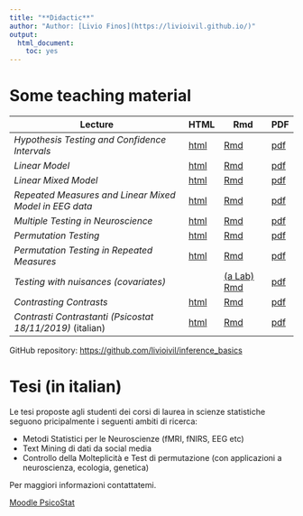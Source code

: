 ```yaml
---
title: "**Didactic**"
author: "Author: [Livio Finos](https://livioivil.github.io/)"
output:
  html_document:
    toc: yes
---
```


# Some teaching material 
  

|  Lecture    | HTML | Rmd | PDF |
|--------------|-------|-------|-------|
| *Hypothesis Testing and Confidence Intervals*  |  [html](https://htmlpreview.github.io/?https://github.com/livioivil/inference_basics/blob/master/inference_booklet.html)| [Rmd](https://github.com/livioivil/inference_basics/blob/master/inference_booklet.Rmd)| [pdf](https://github.com/livioivil/inference_basics/blob/master/inference_booklet.pdf)|
| *Linear Model*  |  [html](https://htmlpreview.github.io/?https://github.com/livioivil/inference_basics/blob/master/LinearModel_booklet.html)| [Rmd](https://github.com/livioivil/inference_basics/blob/master/LinearModel_booklet.Rmd)| [pdf](https://github.com/livioivil/inference_basics/blob/master/LinearModel_booklet.pdf)|
| *Linear Mixed Model* |  [html](https://htmlpreview.github.io/?https://github.com/livioivil/inference_basics/blob/master/LinearMixedModels_basics.html)| [Rmd](https://github.com/livioivil/inference_basics/blob/master/LinearMixedModels_basics.Rmd)| [pdf ](https://github.com/livioivil/inference_basics/blob/master/LinearMixedModels_basics.pdf)|
| *Repeated Measures and Linear Mixed Model in EEG data* |  [html](https://htmlpreview.github.io/?https://github.com/livioivil/inference_basics/blob/master/RepeatedMeasures_MixedModels_for_EEGdata.html)| [Rmd](https://github.com/livioivil/inference_basics/blob/master/RepeatedMeasures_MixedModels_for_EEGdata.Rmd)| [pdf ](https://github.com/livioivil/inference_basics/blob/master/RepeatedMeasures_MixedModels_for_EEGdata.pdf)|
| *Multiple Testing in Neuroscience*  | [html](https://htmlpreview.github.io/?https://github.com/livioivil/inference_basics/blob/master/fMRI_multiple_testing.html)|[Rmd](https://github.com/livioivil/inference_basics/blob/master/fMRI_multiple_testing.Rmd)|[pdf](https://github.com/livioivil/inference_basics/blob/master/fMRI_multiple_testing.pdf)|  
| *Permutation Testing*  | [html](https://htmlpreview.github.io/?https://github.com/livioivil/inference_basics/blob/master/perm.html)|[Rmd](https://github.com/livioivil/inference_basics/blob/master/perm.Rmd)|[pdf](https://github.com/livioivil/inference_basics/blob/master/perm.pdf)|
| *Permutation Testing in Repeated Measures*  | [html](https://htmlpreview.github.io/?https://github.com/livioivil/inference_basics/blob/master/perm_repeated_measures.html)|[Rmd](https://github.com/livioivil/inference_basics/blob/master/perm_repeated_measures.Rmd)|[pdf](https://github.com/livioivil/inference_basics/blob/master/perm_repeated_measures.pdf)|
| *Testing with nuisances (covariates)* | | [(a Lab) Rmd](https://github.com/livioivil/inference_basics/blob/master/perm_covariates_Lab.Rmd) | [pdf ](https://github.com/livioivil/inference_basics/blob/master/perm_covariates_22.pdf)|
| *Contrasting Contrasts* | [html](https://htmlpreview.github.io/?https://github.com/livioivil/inference_basics/blob/master/Contrasting_contrasts.html)|[Rmd](https://github.com/livioivil/inference_basics/blob/master/Contrasting_contrasts.Rmd)|[pdf](https://github.com/livioivil/inference_basics/blob/master/Contrasting_contrasts.pdf)|
| *Contrasti Contrastanti (Psicostat 18/11/2019)* (italian) | [html](https://htmlpreview.github.io/?https://github.com/livioivil/inference_basics/blob/master/contrastanti_e_correlati.html)|[Rmd](https://github.com/livioivil/inference_basics/blob/master/contrastanti_e_correlati.Rmd)|[pdf](https://github.com/livioivil/inference_basics/blob/master/contrastanti_e_correlati.pdf)|
 
GitHub repository: <https://github.com/livioivil/inference_basics>
<!---
<li> Appunti del corso Classificazione e Analisi di Dati Multidimensionali (parte di Statistica Multivariata): <a href="https://dl.dropboxusercontent.com/u/2487724/CADM/DispensaMultivariata.pdf" >link to pdf</a></li> 
 <li> <a href="https://dl.dropboxusercontent.com/u/2487724/didactic/TestStat.pdf" >L'in(ter)ferenza statistica nella sperimentazione clinica e tecnologica </a>
- Slides presentate presso la Summer School 
<a href="http://matnet.unibg.it/summerschool/intro.php"> 
  'Incontriamo la Matematica, la Statistica e la Fisica'
 San Pellegrino Terme, 4-5-6 Settembre 2013 </a>

(<a href="https://dl.dropboxusercontent.com/u/2487724/didactic/TestStat.zip">file zip</a> con slides e materiale didattico usato nell'esperimento)

**Other (in italian)**


- Modello Lineare Semplice e Multiplo. Inferenza tra permutazioni e distribuzione normale <a href="./slidesRegressione.html">slides</a>  
- Test di permutazione - Una lezione con applicazioni tramite liberia R: flip <a href="./flipEsempio.html" >link all'html</a>

--->

# Tesi (in italian) <a name="tesi"></a>

Le tesi  proposte agli studenti dei corsi di laurea in scienze statistiche seguono pricipalmente i seguenti ambiti di ricerca:  

- Metodi Statistici per le Neuroscienze (fMRI, fNIRS, EEG etc)  
- Text Mining di dati da social media   
- Controllo della Molteplicità e Test di permutazione (con applicazioni a neuroscienza, ecologia, genetica)  

Per maggiori informazioni contattatemi.

[Moodle PsicoStat](https://elearning.unipd.it/scuolapsicologia/enrol/index.php?id=961)
